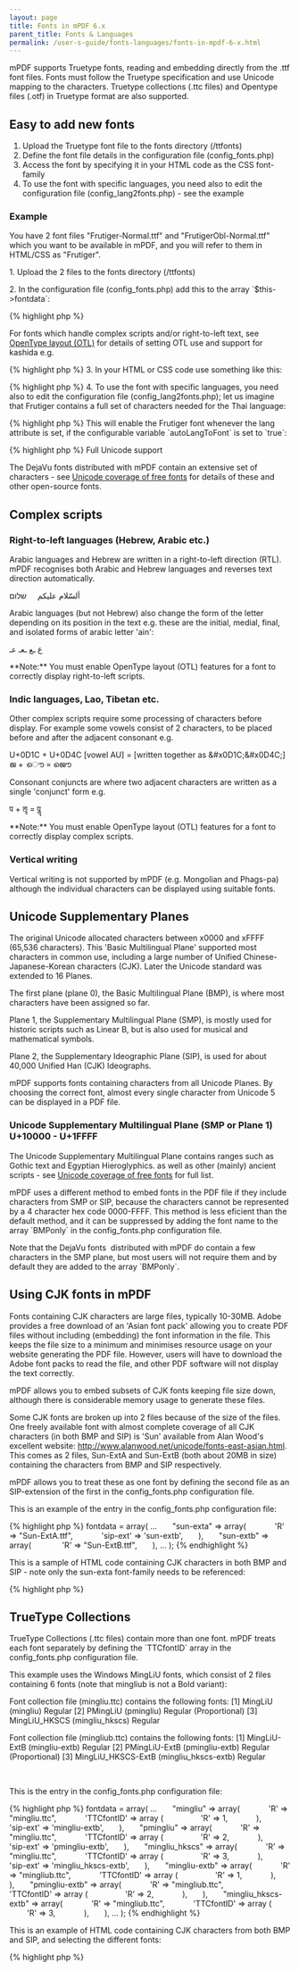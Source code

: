 ```yaml
---
layout: page
title: Fonts in mPDF 6.x
parent_title: Fonts & Languages
permalink: /user-s-guide/fonts-languages/fonts-in-mpdf-6-x.html
---
```


<div id="bpmbook" class="bpmbook" style="direction:ltr;">
<div class="topic_user_field">
<div id="U0">
<p>mPDF supports Truetype fonts, reading and embedding directly from the .ttf font files. Fonts must follow the Truetype specification and use Unicode mapping to the characters. Truetype collections (.ttc files) and Opentype files (.otf) in Truetype format are also supported.</p>
<h2>Easy to add new fonts</h2>
<ol>
<li>Upload the Truetype font file to the fonts directory (<span class="filename">/ttfonts</span>)</li>
<li>Define the font file details in the configuration file (<span class="filename">config_fonts.php</span>)</li>
<li>Access the font by specifying it in your HTML code as the CSS font-family</li>
<li>To use the font with specific languages, you need also to edit the configuration file (<span class="filename">config_lang2fonts.php</span>) - see the example</li>
</ol>
<h3>Example</h3>
<p>You have 2 font files "Frutiger-Normal.ttf" and "FrutigerObl-Normal.ttf" which you want to be available in mPDF, and you will refer to them in HTML/CSS as "Frutiger".</p>
<p>1. Upload the 2 files to the fonts directory (<span class="filename">/ttfonts</span>)</p>
<p>2. In the configuration file (<span class="filename">config_fonts.php</span>) add this to the array `$this->fontdata`:</p>

{% highlight php %}
<?php

   "frutiger" =&gt; array(

        'R' =&gt; "Frutiger-Normal.ttf",

        'I' =&gt; "FrutigerObl-Normal.ttf",

        ),
{% endhighlight %}

<p>For fonts which handle complex scripts and/or right-to-left text, see <a href="/user-s-guide/fonts-languages/opentype-layout-otl.html">OpenType layout (OTL)</a> for details of setting OTL use and support for kashida e.g.</p>

{% highlight php %}
<?php

   "frutiger" =&gt; array(

        'R' =&gt; "Frutiger-Normal.ttf",

        'I' =&gt; "FrutigerObl-Normal.ttf",

    **    'useOTL' =&gt; 0xFF,**

**        'useKashida' =&gt; 75,**

        ),
{% endhighlight %}

<p>3. In your HTML or CSS code use something like this:</p>

{% highlight php %}
<?php

&lt;p style="font-family: Frutiger"&gt;....&lt;/p&gt;
{% endhighlight %}

<p>4. To use the font with specific languages, you need also to edit the configuration file (<span class="filename">config_lang2fonts.php</span>); let us imagine that Frutiger contains a full set of characters needed for the Thai language:</p>

{% highlight php %}
<?php

      // THAI

      CASE "th":  $unifont = "frutiger";  break;
{% endhighlight %}

<p>This will enable the Frutiger font whenever the lang attribute is set, if the configurable variable `autoLangToFont` is set to `true`:</p>

{% highlight php %}
<?php

&lt;p lang="th"&gt;...&lt;/p&gt;
{% endhighlight %}

<h2>Full Unicode support</h2>
<p>The DejaVu fonts distributed with mPDF contain an extensive set of characters - see <a href="/reference/codepages-glyphs/unicode-coverage-of-free-fonts.html">Unicode coverage of free fonts</a> for details of these and other open-source fonts.</p>
<h2>Complex scripts</h2>
<h3>Right-to-left languages (Hebrew, Arabic etc.)</h3>
<p>Arabic languages and Hebrew are written in a right-to-left direction (RTL). mPDF recognises both Arabic and Hebrew languages and reverses text direction automatically.</p>
<p class="manual_block">ألسّلام عليكم     שלום</p>
<p>Arabic languages (but not Hebrew) also change the form of the letter depending on its position in the text e.g. these are the initial, medial, final, and isolated forms of arabic letter 'ain':</p>
<p class="manual_block">ع ـع ـعـ عـ</p>
<p class="manual_block">**Note:** You must enable OpenType layout (OTL) features for a font to correctly display right-to-left scripts.</p>
<h3>Indic languages, Lao, Tibetan etc.</h3>
<p>Other complex scripts require some processing of characters before display. For example some vowels consist of 2 characters, to be placed before and after the adjacent consonant e.g.</p>
<p class="manual_block">U+0D1C + U+0D4C [vowel AU] = [written together as &amp;#x0D1C;&amp;#x0D4C;]

ജ + ൌ = ജൌ</p>
<p>Consonant conjuncts are where two adjacent characters are written as a single 'conjunct' form e.g.</p>
<p class="manual_block">प + ॡ = पॣ</p>
<p class="manual_block">**Note:** You must enable OpenType layout (OTL) features for a font to correctly display complex scripts.</p>
<h3>Vertical writing</h3>
<p>Vertical writing is not supported by mPDF (e.g. Mongolian and Phags-pa) although the individual characters can be displayed using suitable fonts.</p>
<h2>Unicode Supplementary Planes</h2>
<p>The original Unicode allocated characters between x0000 and xFFFF (65,536 characters). This 'Basic Multilingual Plane' supported most characters in common use, including a large number of Unified Chinese-Japanese-Korean characters (CJK). Later the Unicode standard was extended to 16 Planes.</p>
<p>The first plane (plane 0), the Basic Multilingual Plane (BMP), is where most characters have been assigned so far.</p>
<p>Plane 1, the Supplementary Multilingual Plane (SMP), is mostly used for historic scripts such as Linear B, but is also used for musical and mathematical symbols.</p>
<p>Plane 2, the Supplementary Ideographic Plane (SIP), is used for about 40,000 Unified Han (CJK) Ideographs.</p>
<p>mPDF supports fonts containing characters from all Unicode Planes. By choosing the correct font, almost every single character from Unicode 5 can be displayed in a PDF file.</p>
<h3>Unicode Supplementary Multilingual Plane (SMP or Plane 1) U+10000 - U+1FFFF</h3>
<p>The Unicode Supplementary Multilingual Plane contains ranges such as Gothic text and Egyptian Hieroglyphics. as well as other (mainly) ancient scripts - see <a href="/reference/codepages-glyphs/unicode-coverage-of-free-fonts.html">Unicode coverage of free fonts</a> for full list.</p>
<p>mPDF uses a different method to embed fonts in the PDF file if they include characters from SMP or SIP, because the characters cannot be represented by a 4 character hex code 0000-FFFF. This method is less eficient than the default method, and it can be suppressed by adding the font name to the array `BMPonly` in the <span class="filename">config_fonts.php</span> configuration file.</p>
<p>Note that the DejaVu fonts  distributed with mPDF do contain a few characters in the SMP plane, but most users will not require them and by default they are added to the array `BMPonly`.</p>
<h2>Using CJK fonts in mPDF</h2>
<p>Fonts containing CJK characters are large files, typically 10-30MB. Adobe provides a free download of an 'Asian font pack' allowing you to create PDF files without including (embedding) the font information in the file. This keeps the file size to a minimum and minimises resource usage on your website generating the PDF file. However, users will have to download the Adobe font packs to read the file, and other PDF software will not display the text correctly.</p>
<p>mPDF allows you to embed subsets of CJK fonts keeping file size down, although there is considerable memory usage to generate these files.</p>
<p>Some CJK fonts are broken up into 2 files because of the size of the files. One freely available font with almost complete coverage of all CJK characters (in both BMP and SIP) is 'Sun' available from Alan Wood's excellent website: <a href="http://www.alanwood.net/unicode/fonts-east-asian.html">http://www.alanwood.net/unicode/fonts-east-asian.html</a>. This comes as 2 files, Sun-ExtA and Sun-ExtB (both about 20MB in size) containing the characters from BMP and SIP respectively.</p>
<p>mPDF allows you to treat these as one font by defining the second file as an SIP-extension of the first in the config_fonts.php configuration file.</p>
<p>This is an example of the entry in the <span class="filename">config_fonts.php</span> configuration file:</p>

{% highlight php %}
<?php

$this->fontdata = array(

...

      "sun-exta" =&gt; array(

            'R' =&gt; "Sun-ExtA.ttf",

            'sip-ext' =&gt; 'sun-extb',

      ),

      "sun-extb" =&gt; array(

             'R' =&gt; "Sun-ExtB.ttf",

      ),

...

);
{% endhighlight %}

<p>This is a sample of HTML code containing CJK characters in both BMP and SIP - note only the sun-exta font-family needs to be referenced:</p>

{% highlight php %}
<?php

&lt;div style="font-family:sun-extA;"&gt; &amp;#40706; &amp;#40712; &amp;#40727; &amp;#x2320f; &amp;#x23225; &amp;#40742; &amp;#40743; &amp;#x2322f; &amp;#x23231; &amp;#40761; &amp;#40772; &amp;#x23232; &amp;#x23233; &amp;#40773; &amp;#40784; &amp;#x23234; &amp;#x23256; &amp;#40787; &amp;#40794; &amp;#x23262; &amp;#x23281; &amp;#40802; &amp;#40809; &amp;#x23289; &amp;#x2328a; &lt;/div&gt;
{% endhighlight %}

<p> </p>
<h2>TrueType Collections</h2>
<p>TrueType Collections (.ttc files) contain more than one font. mPDF treats each font separately by defining the `TTCfontID` array in the <span class="filename">config_fonts.php</span> configuration file.</p>
<p>This example uses the Windows MingLiU fonts, which consist of 2 files containing 6 fonts (note that mingliub is not a Bold variant):</p>
<p>Font collection file (<span class="filename">mingliu.ttc</span>) contains the following fonts:

[1] MingLiU (mingliu) Regular

[2] PMingLiU (pmingliu) Regular (Proportional)

[3] MingLiU_HKSCS (mingliu_hkscs) Regular</p>
<p>Font collection file (<span class="filename">mingliub.ttc</span>) contains the following fonts:

[1] MingLiU-ExtB (mingliu-extb) Regular

[2] PMingLiU-ExtB (pmingliu-extb) Regular (Proportional)

[3] MingLiU_HKSCS-ExtB (mingliu_hkscs-extb) Regular</p>
<p> </p>
<p>This is the entry in the config_fonts.php configuration file:</p>

{% highlight php %}
<?php

$this->fontdata = array(

...

      "mingliu" =&gt; array(

            'R' =&gt; "mingliu.ttc",

            'TTCfontID' =&gt; array (

                'R' =&gt; 1,

            ),

            'sip-ext' =&gt; 'mingliu-extb',

      ),

      "pmingliu" =&gt; array(

            'R' =&gt; "mingliu.ttc",

            'TTCfontID' =&gt; array (

                'R' =&gt; 2,

            ),

            'sip-ext' =&gt; 'pmingliu-extb',

      ),

      "mingliu_hkscs" =&gt; array(

            'R' =&gt; "mingliu.ttc",

            'TTCfontID' =&gt; array (

                'R' =&gt; 3,

            ),

            'sip-ext' =&gt; 'mingliu_hkscs-extb',

      ),

      "mingliu-extb" =&gt; array(

            'R' =&gt; "mingliub.ttc",

            'TTCfontID' =&gt; array (

                'R' =&gt; 1,

            ),

      ),

      "pmingliu-extb" =&gt; array(

            'R' =&gt; "mingliub.ttc",

            'TTCfontID' =&gt; array (

                'R' =&gt; 2,

            ),

      ),

      "mingliu_hkscs-extb" =&gt; array(

            'R' =&gt; "mingliub.ttc",

            'TTCfontID' =&gt; array (

                'R' =&gt; 3,

            ),

      ),

...

);
{% endhighlight %}

<p>This is an example of HTML code containing CJK characters from both BMP and SIP, and selecting the different fonts:</p>

{% highlight php %}
<?php

&lt;div style="font-family:mingliu;"&gt; &amp;#40706; &amp;#40742; &amp;#40772; &amp;#40784; &amp;#40802; &amp;#40809; &amp;#x23289; &amp;#x2328a; &lt;/div&gt;

&lt;div style="font-family:mingliu_hkscs;"&gt; &amp;#40706; &amp;#40742; &amp;#40772; &amp;#40784; &amp;#40802; &amp;#40809; &amp;#x23289; &amp;#x2328a; &lt;/div&gt;

&lt;div style="font-family:pmingliu;"&gt; &amp;#40706; &amp;#40742; &amp;#40772; &amp;#40784; &amp;#40802; &amp;#40809; &amp;#x23289; &amp;#x2328a; &lt;/div&gt;
{% endhighlight %}

</div>
</div>

